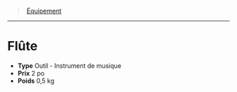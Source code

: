 ﻿---
!Equipment
Type: Outil - Instrument de musique
Price: 2 po
Weight: 0,5 kg
Id: equipment_hd.md#flûte
ParentLink: equipment_hd.md#Équipement
Name: Flûte
ParentName: Équipement
NameLevel: 1
Attributes: {}
---
> [Équipement](hd_equipment.md)

---

# Flûte

- **Type** Outil - Instrument de musique
- **Prix** 2 po
- **Poids** 0,5 kg

